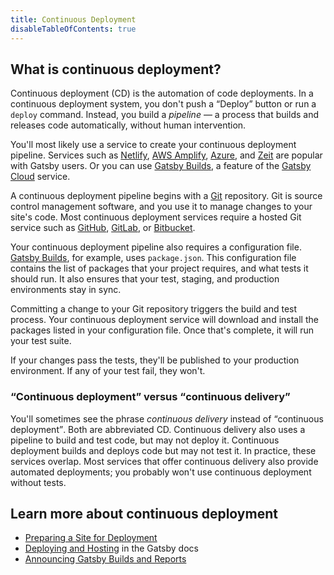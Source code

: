 ```yaml
---
title: Continuous Deployment
disableTableOfContents: true
---
```


## What is continuous deployment?

Continuous deployment (CD) is the automation of code deployments. In a continuous deployment system, you don't push a <q>Deploy</q> button or run a `deploy` command. Instead, you build a _pipeline_ &mdash; a process that builds and releases code automatically, without human intervention.

You'll most likely use a service to create your continuous deployment pipeline. Services such as [Netlify](http://netlify.com/), [AWS Amplify](https://aws.amazon.com/amplify/), [Azure](https://azure.microsoft.com/en-us/), and [Zeit](https://zeit.co/) are popular with Gatsby users. Or you can use [Gatsby Builds](/blog/2020-01-27-announcing-gatsby-builds-and-reports/), a feature of the [Gatsby Cloud](https://www.gatsbyjs.com/) service.

A continuous deployment pipeline begins with a [Git](https://git-scm.com/) repository. Git is source control management software, and you use it to manage changes to your site's code. Most continuous deployment services require a hosted Git service such as [GitHub](https://github.com/), [GitLab](https://about.gitlab.com/), or [Bitbucket](https://bitbucket.org/).

Your continuous deployment pipeline also requires a configuration file. [Gatsby Builds](https://www.gatsbyjs.org/blog/2020-01-27-announcing-gatsby-builds-and-reports/), for example, uses `package.json`. This configuration file contains the list of packages that your project requires, and what tests it should run. It also ensures that your test, staging, and production environments stay in sync.

Committing a change to your Git repository triggers the build and test process. Your continuous deployment service will download and install the packages listed in your configuration file. Once that's complete, it will run your test suite.

If your changes pass the tests, they'll be published to your production environment. If any of your test fail, they won't.

### <q>Continuous deployment</q> versus <q>continuous delivery</q>

You'll sometimes see the phrase _continuous delivery_ instead of <q>continuous deployment</q>. Both are abbreviated <abbr>CD</abbr>. Continuous delivery also uses a pipeline to build and test code, but may not deploy it. Continuous deployment builds and deploys code but may not test it. In practice, these services overlap. Most services that offer continuous delivery also provide automated deployments; you probably won't use continuous deployment without tests.

## Learn more about continuous deployment

- [Preparing a Site for Deployment](/docs/preparing-for-deployment/)
- [Deploying and Hosting](/docs/deploying-and-hosting/) in the Gatsby docs
- [Announcing Gatsby Builds and Reports](/blog/2020-01-27-announcing-gatsby-builds-and-reports/)
